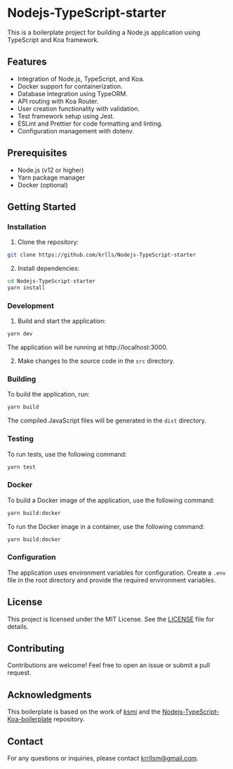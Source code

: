 # Nodejs-TypeScript-starter

This is a boilerplate project for building a Node.js application using TypeScript and Koa framework.

## Features

- Integration of Node.js, TypeScript, and Koa.
- Docker support for containerization.
- Database integration using TypeORM.
- API routing with Koa Router.
- User creation functionality with validation.
- Test framework setup using Jest.
- ESLint and Prettier for code formatting and linting.
- Configuration management with dotenv.

## Prerequisites

- Node.js (v12 or higher)
- Yarn package manager
- Docker (optional)

## Getting Started

### Installation

1. Clone the repository:
```bash
git clone https://github.com/krlls/Nodejs-TypeScript-starter
```
2. Install dependencies:
```bash
cd Nodejs-TypeScript-starter
yarn install
```
### Development

1. Build and start the application:
```bash
yarn dev
```
The application will be running at http://localhost:3000.

2. Make changes to the source code in the `src` directory.

### Building

To build the application, run:
```bash
yarn build
```
The compiled JavaScript files will be generated in the `dist` directory.

### Testing

To run tests, use the following command:
```bash
yarn test
```

### Docker

To build a Docker image of the application, use the following command:
```bash
yarn build:docker
```
To run the Docker image in a container, use the following command:
```bash
yarn build:docker
```
### Configuration

The application uses environment variables for configuration. Create a `.env` file in the root directory and provide the required environment variables.

## License

This project is licensed under the MIT License. See the [LICENSE](LICENSE) file for details.

## Contributing

Contributions are welcome! Feel free to open an issue or submit a pull request.

## Acknowledgments

This boilerplate is based on the work of [ksmi](https://github.com/krlls) and the [Nodejs-TypeScript-Koa-boilerplate](https://github.com/krlls/Nodejs-TypeScript-Koa-boilerplate) repository.

## Contact

For any questions or inquiries, please contact krrllsm@gmail.com.